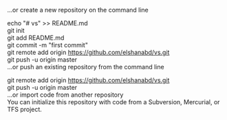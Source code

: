…or create a new repository on the command line  

echo "# vs" >> README.md  
git init  
git add README.md  
git commit -m "first commit"  
git remote add origin https://github.com/elshanabd/vs.git  
git push -u origin master  
…or push an existing repository from the command line  

git remote add origin https://github.com/elshanabd/vs.git  
git push -u origin master  
…or import code from another repository  
You can initialize this repository with code from a Subversion, Mercurial, or TFS project.   
